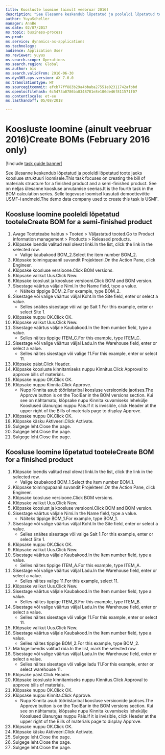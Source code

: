```yaml
--- 
title: Koosluste loomine (ainult veebruar 2016)
description: "See ülesanne keskendub lõpetatud ja pooleldi lõpetatud toote jaoks koosluse struktuuri loomisele."
author: YuyuScheller
manager: AnnBe
ms.date: 02/07/2017
ms.topic: business-process
ms.prod: 
ms.service: dynamics-ax-applications
ms.technology: 
audience: Application User
ms.reviewer: yuyus
ms.search.scope: Operations
ms.search.region: Global
ms.author: bis
ms.search.validFrom: 2016-06-30
ms.dyn365.ops.version: AX 7.0.0
ms.translationtype: HT
ms.sourcegitcommit: efcb77ff883b29a4bbaba27551e02311742afbbd
ms.openlocfilehash: 6c5473a0786ba0348701e8e106de46f811571f07
ms.contentlocale: et-ee
ms.lasthandoff: 05/08/2018

---
```

# <a name="create-boms-february-2016-only"></a><span data-ttu-id="f7afe-103">Koosluste loomine (ainult veebruar 2016)</span><span class="sxs-lookup"><span data-stu-id="f7afe-103">Create BOMs (February 2016 only)</span></span>

[!include [task guide banner](../../includes/task-guide-banner.md)]

<span data-ttu-id="f7afe-104">See ülesanne keskendub lõpetatud ja pooleldi lõpetatud toote jaoks koosluse struktuuri loomisele.</span><span class="sxs-lookup"><span data-stu-id="f7afe-104">This task focuses on creating the bill of materials structure for a finished product and a semi-finished product.</span></span> <span data-ttu-id="f7afe-105">See on neljas ülesanne koosluse arvutamise seerias.</span><span class="sxs-lookup"><span data-stu-id="f7afe-105">It is the fourth task in the BOM calculation series.</span></span> <span data-ttu-id="f7afe-106">Selle tegevuse loomisel kasutati demoettevõtte USMF-i andmeid.</span><span class="sxs-lookup"><span data-stu-id="f7afe-106">The demo data company used to create this task is USMF.</span></span>


## <a name="create-bom-for-a-semi-finished-product"></a><span data-ttu-id="f7afe-107">Koosluse loomine pooleldi lõpetatud tootele</span><span class="sxs-lookup"><span data-stu-id="f7afe-107">Create BOM for a semi-finished product</span></span>
1. <span data-ttu-id="f7afe-108">Avage Tooteteabe haldus > Tooted > Väljastatud tooted.</span><span class="sxs-lookup"><span data-stu-id="f7afe-108">Go to Product information management > Products > Released products.</span></span>
2. <span data-ttu-id="f7afe-109">Klõpsake loendis valitud real olevat linki.</span><span class="sxs-lookup"><span data-stu-id="f7afe-109">In the list, click the link in the selected row.</span></span>
    * <span data-ttu-id="f7afe-110">Valige kaubakood BOM_2.</span><span class="sxs-lookup"><span data-stu-id="f7afe-110">Select the item number BOM_2.</span></span>  
3. <span data-ttu-id="f7afe-111">Klõpsake toimingupaanil suvandit Projekteeri.</span><span class="sxs-lookup"><span data-stu-id="f7afe-111">On the Action Pane, click Engineer.</span></span>
4. <span data-ttu-id="f7afe-112">Klõpsake koosluse versioone.</span><span class="sxs-lookup"><span data-stu-id="f7afe-112">Click BOM versions.</span></span>
5. <span data-ttu-id="f7afe-113">Klõpsake valikut Uus.</span><span class="sxs-lookup"><span data-stu-id="f7afe-113">Click New.</span></span>
6. <span data-ttu-id="f7afe-114">Klõpsake kooslust ja koosluse versiooni.</span><span class="sxs-lookup"><span data-stu-id="f7afe-114">Click BOM and BOM version.</span></span>
7. <span data-ttu-id="f7afe-115">Sisestage väärtus väljale Nimi.</span><span class="sxs-lookup"><span data-stu-id="f7afe-115">In the Name field, type a value.</span></span>
    * <span data-ttu-id="f7afe-116">Näiteks tippige BOM_2.</span><span class="sxs-lookup"><span data-stu-id="f7afe-116">For example, type BOM_2.</span></span>  
8. <span data-ttu-id="f7afe-117">Sisestage või valige väärtus väljal Koht.</span><span class="sxs-lookup"><span data-stu-id="f7afe-117">In the Site field, enter or select a value.</span></span>
    * <span data-ttu-id="f7afe-118">Selles snäites sisestage või valige Sait 1.</span><span class="sxs-lookup"><span data-stu-id="f7afe-118">For this example, enter or select Site 1.</span></span>  
9. <span data-ttu-id="f7afe-119">Klõpsake nuppu OK.</span><span class="sxs-lookup"><span data-stu-id="f7afe-119">Click OK.</span></span>
10. <span data-ttu-id="f7afe-120">Klõpsake valikut Uus.</span><span class="sxs-lookup"><span data-stu-id="f7afe-120">Click New.</span></span>
11. <span data-ttu-id="f7afe-121">Sisestage väärtus väljale Kaubakood.</span><span class="sxs-lookup"><span data-stu-id="f7afe-121">In the Item number field, type a value.</span></span>
    * <span data-ttu-id="f7afe-122">Selles näites tippige ITEM_C.</span><span class="sxs-lookup"><span data-stu-id="f7afe-122">For this example, type ITEM_C.</span></span>  
12. <span data-ttu-id="f7afe-123">Sisestage või valige väärtus väljal Ladu.</span><span class="sxs-lookup"><span data-stu-id="f7afe-123">In the Warehouse field, enter or select a value.</span></span>
    * <span data-ttu-id="f7afe-124">Selles näites sisestage või valige 11.</span><span class="sxs-lookup"><span data-stu-id="f7afe-124">For this example, enter or select 11.</span></span>  
13. <span data-ttu-id="f7afe-125">Klõpsake päist.</span><span class="sxs-lookup"><span data-stu-id="f7afe-125">Click Header.</span></span>
14. <span data-ttu-id="f7afe-126">Klõpsake koosluste kinnitamiseks nuppu Kinnitus.</span><span class="sxs-lookup"><span data-stu-id="f7afe-126">Click Approval to approve bills of materials.</span></span>
15. <span data-ttu-id="f7afe-127">Klõpsake nuppu OK.</span><span class="sxs-lookup"><span data-stu-id="f7afe-127">Click OK.</span></span>
16. <span data-ttu-id="f7afe-128">Klõpsake nuppu Kinnita.</span><span class="sxs-lookup"><span data-stu-id="f7afe-128">Click Approve.</span></span>
    * <span data-ttu-id="f7afe-129">Nupp Kinnita asub tööriistaribal koosluse versioonide jaotises.</span><span class="sxs-lookup"><span data-stu-id="f7afe-129">The Approve button is on the ToolBar in the  BOM versions section.</span></span> <span data-ttu-id="f7afe-130">Kui see on nähtamatu, klõpsake nupu Kinnita kuvamiseks lehekülje Kooslused ülanurgas nuppu Päis.</span><span class="sxs-lookup"><span data-stu-id="f7afe-130">If it is invisible, click Header at the upper right of the Bills of materials page to display Approve.</span></span>  
17. <span data-ttu-id="f7afe-131">Klõpsake nuppu OK.</span><span class="sxs-lookup"><span data-stu-id="f7afe-131">Click OK.</span></span>
18. <span data-ttu-id="f7afe-132">Klõpsake käsku Aktiveeri.</span><span class="sxs-lookup"><span data-stu-id="f7afe-132">Click Activate.</span></span>
19. <span data-ttu-id="f7afe-133">Sulgege leht.</span><span class="sxs-lookup"><span data-stu-id="f7afe-133">Close the page.</span></span>
20. <span data-ttu-id="f7afe-134">Sulgege leht.</span><span class="sxs-lookup"><span data-stu-id="f7afe-134">Close the page.</span></span>
21. <span data-ttu-id="f7afe-135">Sulgege leht.</span><span class="sxs-lookup"><span data-stu-id="f7afe-135">Close the page.</span></span>

## <a name="create-bom-for-a-finished-product"></a><span data-ttu-id="f7afe-136">Koosluse loomine lõpetatud tootele</span><span class="sxs-lookup"><span data-stu-id="f7afe-136">Create BOM for a finished product</span></span>
1. <span data-ttu-id="f7afe-137">Klõpsake loendis valitud real olevat linki.</span><span class="sxs-lookup"><span data-stu-id="f7afe-137">In the list, click the link in the selected row.</span></span>
    * <span data-ttu-id="f7afe-138">Valige kaubakood BOM_1.</span><span class="sxs-lookup"><span data-stu-id="f7afe-138">Select the item number BOM_1.</span></span>  
2. <span data-ttu-id="f7afe-139">Klõpsake toimingupaanil suvandit Projekteeri.</span><span class="sxs-lookup"><span data-stu-id="f7afe-139">On the Action Pane, click Engineer.</span></span>
3. <span data-ttu-id="f7afe-140">Klõpsake koosluse versioone.</span><span class="sxs-lookup"><span data-stu-id="f7afe-140">Click BOM versions.</span></span>
4. <span data-ttu-id="f7afe-141">Klõpsake valikut Uus.</span><span class="sxs-lookup"><span data-stu-id="f7afe-141">Click New.</span></span>
5. <span data-ttu-id="f7afe-142">Klõpsake kooslust ja koosluse versiooni.</span><span class="sxs-lookup"><span data-stu-id="f7afe-142">Click BOM and BOM version.</span></span>
6. <span data-ttu-id="f7afe-143">Sisestage väärtus väljale Nimi.</span><span class="sxs-lookup"><span data-stu-id="f7afe-143">In the Name field, type a value.</span></span>
    * <span data-ttu-id="f7afe-144">Näiteks tippige BOM_1.</span><span class="sxs-lookup"><span data-stu-id="f7afe-144">For example, type BOM_1.</span></span>  
7. <span data-ttu-id="f7afe-145">Sisestage või valige väärtus väljal Koht.</span><span class="sxs-lookup"><span data-stu-id="f7afe-145">In the Site field, enter or select a value.</span></span>
    * <span data-ttu-id="f7afe-146">Selles snäites sisestage või valige Sait 1.</span><span class="sxs-lookup"><span data-stu-id="f7afe-146">For this example, enter or select Site 1.</span></span>  
8. <span data-ttu-id="f7afe-147">Klõpsake nuppu OK.</span><span class="sxs-lookup"><span data-stu-id="f7afe-147">Click OK.</span></span>
9. <span data-ttu-id="f7afe-148">Klõpsake valikut Uus.</span><span class="sxs-lookup"><span data-stu-id="f7afe-148">Click New.</span></span>
10. <span data-ttu-id="f7afe-149">Sisestage väärtus väljale Kaubakood.</span><span class="sxs-lookup"><span data-stu-id="f7afe-149">In the Item number field, type a value.</span></span>
    * <span data-ttu-id="f7afe-150">Selles näites tippige ITEM_A.</span><span class="sxs-lookup"><span data-stu-id="f7afe-150">For this example, type ITEM_A.</span></span>  
11. <span data-ttu-id="f7afe-151">Sisestage või valige väärtus väljal Ladu.</span><span class="sxs-lookup"><span data-stu-id="f7afe-151">In the Warehouse field, enter or select a value.</span></span>
    * <span data-ttu-id="f7afe-152">Selles näites valige 11.</span><span class="sxs-lookup"><span data-stu-id="f7afe-152">For this example, select 11.</span></span>  
12. <span data-ttu-id="f7afe-153">Klõpsake valikut Uus.</span><span class="sxs-lookup"><span data-stu-id="f7afe-153">Click New.</span></span>
13. <span data-ttu-id="f7afe-154">Sisestage väärtus väljale Kaubakood.</span><span class="sxs-lookup"><span data-stu-id="f7afe-154">In the Item number field, type a value.</span></span>
    * <span data-ttu-id="f7afe-155">Selles näites tippige ITEM_B.</span><span class="sxs-lookup"><span data-stu-id="f7afe-155">For this example, type ITEM_B.</span></span>  
14. <span data-ttu-id="f7afe-156">Sisestage või valige väärtus väljal Ladu.</span><span class="sxs-lookup"><span data-stu-id="f7afe-156">In the Warehouse field, enter or select a value.</span></span>
    * <span data-ttu-id="f7afe-157">Selles näites sisestage või valige 11.</span><span class="sxs-lookup"><span data-stu-id="f7afe-157">For this example, enter or select 11.</span></span>  
15. <span data-ttu-id="f7afe-158">Klõpsake valikut Uus.</span><span class="sxs-lookup"><span data-stu-id="f7afe-158">Click New.</span></span>
16. <span data-ttu-id="f7afe-159">Sisestage väärtus väljale Kaubakood.</span><span class="sxs-lookup"><span data-stu-id="f7afe-159">In the Item number field, type a value.</span></span>
    * <span data-ttu-id="f7afe-160">Selles näites tippige BOM_2.</span><span class="sxs-lookup"><span data-stu-id="f7afe-160">For this example, type BOM_2.</span></span>  
17. <span data-ttu-id="f7afe-161">Märkige loendis valitud rida.</span><span class="sxs-lookup"><span data-stu-id="f7afe-161">In the list, mark the selected row.</span></span>
18. <span data-ttu-id="f7afe-162">Sisestage või valige väärtus väljal Ladu.</span><span class="sxs-lookup"><span data-stu-id="f7afe-162">In the Warehouse field, enter or select a value.</span></span>
    * <span data-ttu-id="f7afe-163">Selles näites sisestage või valige ladu 11.</span><span class="sxs-lookup"><span data-stu-id="f7afe-163">For this example, enter or select warehouse 11.</span></span>  
19. <span data-ttu-id="f7afe-164">Klõpsake päist.</span><span class="sxs-lookup"><span data-stu-id="f7afe-164">Click Header.</span></span>
20. <span data-ttu-id="f7afe-165">Klõpsake koosluste kinnitamiseks nuppu Kinnitus.</span><span class="sxs-lookup"><span data-stu-id="f7afe-165">Click Approval to approve bills of materials.</span></span>
21. <span data-ttu-id="f7afe-166">Klõpsake nuppu OK.</span><span class="sxs-lookup"><span data-stu-id="f7afe-166">Click OK.</span></span>
22. <span data-ttu-id="f7afe-167">Klõpsake nuppu Kinnita.</span><span class="sxs-lookup"><span data-stu-id="f7afe-167">Click Approve.</span></span>
    * <span data-ttu-id="f7afe-168">Nupp Kinnita asub tööriistaribal koosluse versioonide jaotises.</span><span class="sxs-lookup"><span data-stu-id="f7afe-168">The Approve button is on the ToolBar in the  BOM versions section.</span></span> <span data-ttu-id="f7afe-169">Kui see on nähtamatu, klõpsake nupu Kinnita kuvamiseks lehekülje Kooslused ülanurgas nuppu Päis.</span><span class="sxs-lookup"><span data-stu-id="f7afe-169">If it is invisible, click Header at the upper right of the Bills of materials page to display Approve.</span></span>  
23. <span data-ttu-id="f7afe-170">Klõpsake nuppu OK.</span><span class="sxs-lookup"><span data-stu-id="f7afe-170">Click OK.</span></span>
24. <span data-ttu-id="f7afe-171">Klõpsake käsku Aktiveeri.</span><span class="sxs-lookup"><span data-stu-id="f7afe-171">Click Activate.</span></span>
25. <span data-ttu-id="f7afe-172">Sulgege leht.</span><span class="sxs-lookup"><span data-stu-id="f7afe-172">Close the page.</span></span>
26. <span data-ttu-id="f7afe-173">Sulgege leht.</span><span class="sxs-lookup"><span data-stu-id="f7afe-173">Close the page.</span></span>
27. <span data-ttu-id="f7afe-174">Sulgege leht.</span><span class="sxs-lookup"><span data-stu-id="f7afe-174">Close the page.</span></span>


